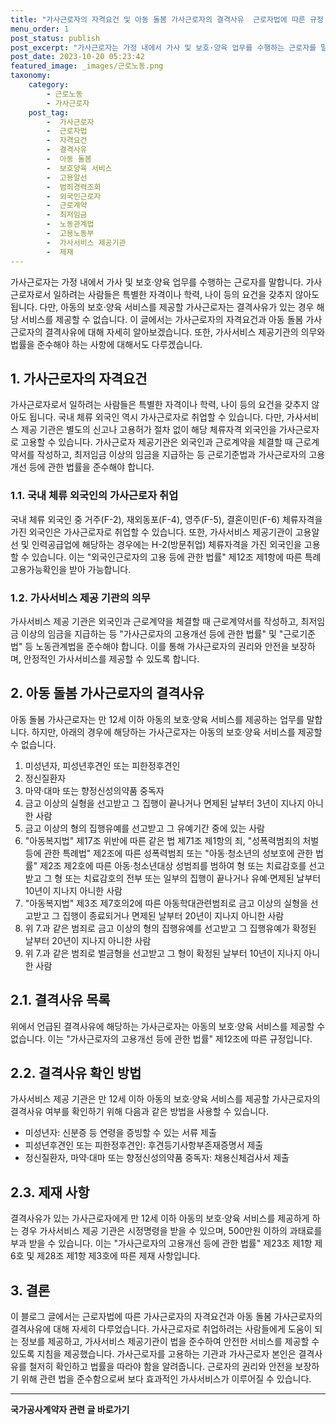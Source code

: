 ```yaml
---
title: "가사근로자의 자격요건 및 아동 돌봄 가사근로자의 결격사유  근로자법에 따른 규정 및 제재"
menu_order: 1
post_status: publish
post_excerpt: "가사근로자는 가정 내에서 가사 및 보호·양육 업무를 수행하는 근로자를 말합니다. 가사근로자로서 일하려는 사람들은 특별한 자격이나 학력, 나이 등의 요건을 갖추지 않아도 됩니다. 다만, 아동의 보호·양육 서비스를 제공할 가사근로자는 결격사유가 있는 경우 해당 서비스를 제공할 수 없습니다. 이 글에서는 가사근로자의 자격요건과 아동 돌봄 가사근로자의 결격사유에 대해 자세히 알아보겠습니다. 또한, 가사서비스 제공기관의 의무와 법률을 준수해야 하는 사항에 대해서도 다루겠습니다."
post_date: 2023-10-20 05:23:42
featured_image: _images/근로노동.png
taxonomy:
    category:
        - 근로노동
        - 가사근로자
    post_tag:
        -  가사근로자
        -  근로자법
        -  자격요건
        -  결격사유
        -  아동 돌봄
        -  보호양육 서비스
        -  고용알선
        -  범죄경력조회
        -  외국인근로자
        -  근로계약
        -  최저임금
        -  노동관계법
        -  고용노동부
        -  가사서비스 제공기관
        -  제재
---
```




가사근로자는 가정 내에서 가사 및 보호·양육 업무를 수행하는 근로자를 말합니다. 가사근로자로서 일하려는 사람들은 특별한 자격이나 학력, 나이 등의 요건을 갖추지 않아도 됩니다. 다만, 아동의 보호·양육 서비스를 제공할 가사근로자는 결격사유가 있는 경우 해당 서비스를 제공할 수 없습니다. 이 글에서는 가사근로자의 자격요건과 아동 돌봄 가사근로자의 결격사유에 대해 자세히 알아보겠습니다. 또한, 가사서비스 제공기관의 의무와 법률을 준수해야 하는 사항에 대해서도 다루겠습니다.

## 1. 가사근로자의 자격요건
가사근로자로서 일하려는 사람들은 특별한 자격이나 학력, 나이 등의 요건을 갖추지 않아도 됩니다. 국내 체류 외국인 역시 가사근로자로 취업할 수 있습니다. 다만, 가사서비스 제공 기관은 별도의 신고나 고용허가 절차 없이 해당 체류자격 외국인을 가사근로자로 고용할 수 있습니다. 가사근로자 제공기관은 외국인과 근로계약을 체결할 때 근로계약서를 작성하고, 최저임금 이상의 임금을 지급하는 등 근로기준법과 가사근로자의 고용개선 등에 관한 법률을 준수해야 합니다.

### 1.1. 국내 체류 외국인의 가사근로자 취업
국내 체류 외국인 중 거주(F-2), 재외동포(F-4), 영주(F-5), 결혼이민(F-6) 체류자격을 가진 외국인은 가사근로자로 취업할 수 있습니다. 또한, 가사서비스 제공기관이 고용알선 및 인력공급업에 해당하는 경우에는 H-2(방문취업) 체류자격을 가진 외국인을 고용할 수 있습니다. 이는 "외국인근로자의 고용 등에 관한 법률" 제12조 제1항에 따른 특례고용가능확인을 받아 가능합니다.

### 1.2. 가사서비스 제공 기관의 의무
가사서비스 제공 기관은 외국인과 근로계약을 체결할 때 근로계약서를 작성하고, 최저임금 이상의 임금을 지급하는 등 "가사근로자의 고용개선 등에 관한 법률" 및 "근로기준법" 등 노동관계법을 준수해야 합니다. 이를 통해 가사근로자의 권리와 안전을 보장하며, 안정적인 가사서비스를 제공할 수 있도록 합니다.

## 2. 아동 돌봄 가사근로자의 결격사유
아동 돌봄 가사근로자는 만 12세 이하 아동의 보호·양육 서비스를 제공하는 업무를 말합니다. 하지만, 아래의 경우에 해당하는 가사근로자는 아동의 보호·양육 서비스를 제공할 수 없습니다.

1. 미성년자, 피성년후견인 또는 피한정후견인
2. 정신질환자
3. 마약·대마 또는 향정신성의약품 중독자
4. 금고 이상의 실형을 선고받고 그 집행이 끝나거나 면제된 날부터 3년이 지나지 아니한 사람
5. 금고 이상의 형의 집행유예를 선고받고 그 유예기간 중에 있는 사람
6. "아동복지법" 제17조 위반에 따른 같은 법 제71조 제1항의 죄, "성폭력범죄의 처벌 등에 관한 특례법" 제2조에 따른 성폭력범죄 또는 "아동·청소년의 성보호에 관한 법률" 제2조 제2호에 따른 아동·청소년대상 성범죄를 범하여 형 또는 치료감호를 선고받고 그 형 또는 치료감호의 전부 또는 일부의 집행이 끝나거나 유예·면제된 날부터 10년이 지나지 아니한 사람
7. "아동복지법" 제3조 제7호의2에 따른 아동학대관련범죄로 금고 이상의 실형을 선고받고 그 집행이 종료되거나 면제된 날부터 20년이 지나지 아니한 사람
8. 위 7.과 같은 범죄로 금고 이상의 형의 집행유예를 선고받고 그 집행유예가 확정된 날부터 20년이 지나지 아니한 사람
9. 위 7.과 같은 범죄로 벌금형을 선고받고 그 형이 확정된 날부터 10년이 지나지 아니한 사람

## 2.1. 결격사유 목록
위에서 언급된 결격사유에 해당하는 가사근로자는 아동의 보호·양육 서비스를 제공할 수 없습니다. 이는 "가사근로자의 고용개선 등에 관한 법률" 제12조에 따른 규정입니다.

## 2.2. 결격사유 확인 방법
가사서비스 제공 기관은 만 12세 이하 아동의 보호·양육 서비스를 제공할 가사근로자의 결격사유 여부를 확인하기 위해 다음과 같은 방법을 사용할 수 있습니다.

- 미성년자: 신분증 등 연령을 증빙할 수 있는 서류 제출
- 피성년후견인 또는 피한정후견인: 후견등기사항부존재증명서 제출
- 정신질환자, 마약·대마 또는 향정신성의약품 중독자: 채용신체검사서 제출

## 2.3. 제재 사항
결격사유가 있는 가사근로자에게 만 12세 이하 아동의 보호·양육 서비스를 제공하게 하는 경우 가사서비스 제공 기관은 시정명령을 받을 수 있으며, 500만원 이하의 과태료를 부과 받을 수 있습니다. 이는 "가사근로자의 고용개선 등에 관한 법률" 제23조 제1항 제6호 및 제28조 제1항 제3호에 따른 제재 사항입니다.

## 3. 결론
이 블로그 글에서는 근로자법에 따른 가사근로자의 자격요건과 아동 돌봄 가사근로자의 결격사유에 대해 자세히 다루었습니다. 가사근로자로 취업하려는 사람들에게 도움이 되는 정보를 제공하고, 가사서비스 제공기관이 법을 준수하여 안전한 서비스를 제공할 수 있도록 지침을 제공했습니다. 가사근로자를 고용하는 기관과 가사근로자 본인은 결격사유를 철저히 확인하고 법률을 따라야 함을 알려줍니다. 근로자의 권리와 안전을 보장하기 위해 관련 법을 준수함으로써 보다 효과적인 가사서비스가 이루어질 수 있습니다.
<!-- wp:separator -->
<hr class="wp-block-separator has-alpha-channel-opacity"/>
<!-- /wp:separator -->

<!-- wp:group {"backgroundColor":"base","layout":{"type":"constrained"}} -->
<div class="wp-block-group has-base-background-color has-background"><!-- wp:paragraph {"align":"center","fontSize":"medium"} -->
<p class="has-text-align-center has-large-font-size"><strong>국가공사계약자 관련 글 바로가기</strong></p>
<!-- /wp:paragraph -->


<!-- wp:latest-posts
{"categories":[{"id":6878,"count":19,"description":"","link":"https://uknowlaw.com/category/%ea%b5%ad%ea%b0%80%ea%b3%b5%ec%82%ac%ea%b3%84%ec%95%bd%ec%9e%90/","name":"국가공사계약자","slug":"국가공사계약자","taxonomy":"category","parent":0,"meta":[],"_links":{"self":[{"href":"https://uknowlaw.com/wp-json/wp/v2/categories/6878"}],"collection":[{"href":"https://uknowlaw.com/wp-json/wp/v2/categories"}],"about":[{"href":"https://uknowlaw.com/wp-json/wp/v2/taxonomies/category"}],"wp:post_type":[{"href":"https://uknowlaw.com/wp-json/wp/v2/posts?categories=6878"}],"curies":[{"name":"wp","href":"https://api.w.org/{rel}","templated":true}]}}],"postsToShow":100,"excerptLength":28,"postLayout":"grid","columns":2,"featuredImageAlign":"left","featuredImageSizeSlug":"large","fontSize":"small"} /--></div>
<!-- /wp:group -->